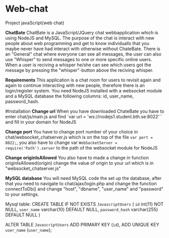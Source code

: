 # Web-chat
Project javaScript(web chat)

**ChatBate**
 ChatBate is a JavaScript/JQuery chat webbapplication which is using NodeJS and MySQL. The purpose of the chat is interact with new people about  web programming and get to know individualls that you maybe never have had interact with otherwise without ChateBate. There is an "General" chat where everyone can see all messages, the user can also use "Whisper" to send messages to one or more specific online users. When a user is reciving a whisper he/she can see which users got the message by pressing the "whisper"-button above the reciving whisper. 

**Requirements**
This application is a chat room for users to revisit again and again to continue interacting with new people, therefore there is an login/register system. You need NodeJS installed with a websocket module and a MySQL database the following columns: id, user_name, password_hash.


#Installation
**Change url**
When you have downloaded ChateBate you have to enter chat/js/main.js and find
`var url = 'ws://nodejs1.student.bth.se:8022'``
and fill in your domain for NodeJS

**Change port**
You have to change port number of your choice in chat/websocket_chatserver.js which is on the top of the file `var port = 8022;`, you also have to change var `WebSocketServer = require('Path').server` to the path of the websocket module for NodeJS

**Change originIsAllowed**
You also have to made a change in function originIsAllowed(origin) change the value of origin to your url which is in "websocket_chatserver.js"

**MySQL database**
You will need MySQL code the set up the database, after that you need to navigate to chat/ajax/login.php and change the function connectToDb() and change "host", "dbname", "user_name" and "password" to your settings.

Mysql table:
CREATE TABLE IF NOT EXISTS `JavascriptUsers` (
`id` int(11) NOT NULL,
  `user_name` varchar(10) DEFAULT NULL,
  `password_hash` varchar(255) DEFAULT NULL
)

ALTER TABLE `JavascriptUsers`
 ADD PRIMARY KEY (`id`), ADD UNIQUE KEY `user_name` (`user_name`);
